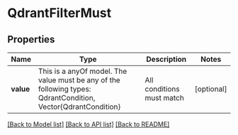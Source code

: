 # QdrantFilterMust



## Properties
Name | Type | Description | Notes
------------ | ------------- | ------------- | -------------
**value** | This is a anyOf model. The value must be any of the following types: QdrantCondition, Vector{QdrantCondition} | All conditions must match | [optional] 





[[Back to Model list]](../README.md#models) [[Back to API list]](../README.md#api-endpoints) [[Back to README]](../README.md)


